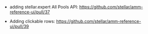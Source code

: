 - adding stellar.expert All Pools API:
  https://github.com/stellar/amm-reference-ui/pull/37

- Adding clickable rows: https://github.com/stellar/amm-reference-ui/pull/39
